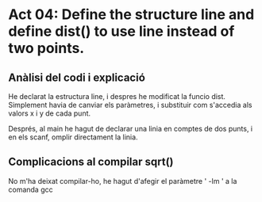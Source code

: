 # Act 04: Define the structure line and define dist() to use line instead of two points.

## Anàlisi del codi i explicació

He declarat la estructura line, i despres he modificat la funcio dist.
Simplement havia de canviar els paràmetres, i substituir com s'accedia als valors x i y de cada punt.

Després, al main he hagut de declarar una linia en comptes de dos punts, i en els scanf, omplir directament la linia.

## Complicacions al compilar sqrt()

No m'ha deixat compilar-ho, he hagut d'afegir el paràmetre ' -lm ' a la comanda gcc

